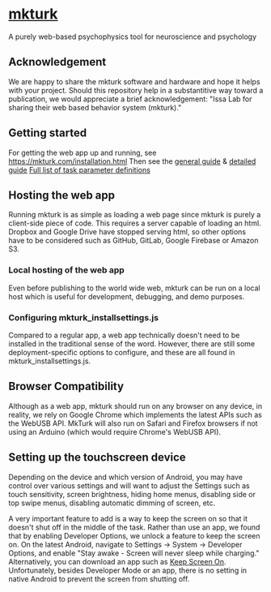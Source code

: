 # [mkturk](mkturk.com)
A purely web-based psychophysics tool for neuroscience and psychology


## Acknowledgement
We are happy to share the mkturk software and hardware and hope it helps with your project. Should this repository help in a substantitive way toward a publication, we would appreciate a brief acknowledgement: "Issa Lab for sharing their web based behavior system (mkturk)."

## Getting started
For getting the web app up and running, see https://mkturk.com/installation.html
Then see the [general guide](https://mkturk.com/features.html) & [detailed guide](https://paper.dropbox.com/doc/MkTurk-Guide--BF6Zcm6igbE2cwsKtibyddKOAg-Vpip4yINDsGnF3JwvBcJT)
[Full list of task parameter definitions](https://github.com/issalab/mkturk/tree/master/public/mkturk)

## Hosting the web app
Running mkturk is as simple as loading a web page since mkturk is purely a client-side piece of code. This requires a server capable of loading an html. Dropbox and Google Drive have stopped serving html, so other options have to be considered such as GitHub, GitLab, Google Firebase or Amazon S3.

### Local hosting of the web app
Even before publishing to the world wide web, mkturk can be run on a local host which is useful for development, debugging, and demo purposes.

### Configuring mkturk_installsettings.js
Compared to a regular app, a web app technically doesn't need to be installed in the traditional sense of the word. However, there are still some deployment-specific options to configure, and these are all found in mkturk_installsettings.js.

## Browser Compatibility
Although as a web app, mkturk should run on any browser on any device, in reality, we rely on Google Chrome which implements the latest APIs such as the WebUSB API. MkTurk will also run on Safari and Firefox browsers if not using an Arduino (which would require Chrome's WebUSB API).

## Setting up the touchscreen device
Depending on the device and which version of Android, you may have control over various settings and will want to adjust the Settings such as touch sensitivity, screen brightness, hiding home menus, disabling side or top swipe menus, disabling automatic dimming of screen, etc.

A very important feature to add is a way to keep the screen on so that it doesn't shut off in the middle of the task. Rather than use an app, we found that by enabling Developer Options, we unlock a feature to keep the screen on. On the latest Android, navigate to Settings -> System -> Developer Options, and enable "Stay awake - Screen will never sleep while charging." Alternatively, you can download an app such as [Keep Screen On](https://play.google.com/store/apps/details?id=eu.aboutall.android.tools.kepscreenon&hl=en). Unfortunately, besides Developer Mode or an app, there is no setting in native Android to prevent the screen from shutting off.